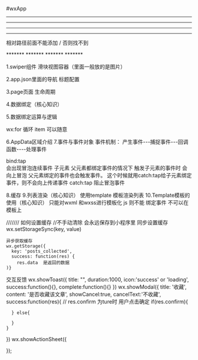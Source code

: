 #wxApp

*******
*******
*******
*******
相对路径前面不能添加 / 否则找不到
<!-- 相对路径 -->
<!-- <import src="post-item/post-item-template.wxml"/> -->
<!-- 绝对路径 -->
<import src="/pages/posts/post-item/post-item-template.wxml"/>
*******
*******
*******
*******



1.swiper组件
    滑块视图容器（里面一般放的是图片）

2.app.json里面的导航 标题配置

3.page页面 生命周期

4.数据绑定（核心知识）

5.数据绑定运算与逻辑

  wx:for 循环                        item 可以随意
    <block wx:for={{}}} wx:for-item="item">


6.AppData区域介绍
7.事件与事件对象
事件机制：
  产生事件---捕捉事件---回调函数----处理事件

  bind:tap  
      会出现冒泡连续事件 子元素 父元素都绑定事件的情况下 触发子元素的事件时  会向上冒泡  父元素绑定的事件也会触发事件。
      这个时候就用catch:tap给子元素绑定事件，则不会向上传递事件
  catch:tap
      阻止冒泡事件
  
8.缓存
9.列表渲染（核心知识）
  使用template 模板渲染列表
10.Template模板的使用（核心知识）
    只能对wxml 和wxss进行模板化
    js 则不能
    绑定事件  不可以在模板上


///////
如何设置缓存
    //不手动清除  会永远保存到小程序里
    同步设置缓存
    wx.setStorageSync(key, value)
    
    异步获取缓存
    wx.getStorage({
      key: 'posts_collected',
      success: function(res) {
        res.data  是返回的数据
    )}

  
交互反馈
  wx.showToast({
      title: "",
      duration:1000,
      icon:'success' or 'loading',
      success:function(){},
      complete:function(){}
    })
  wx.showModal({
    title: '收藏',
    content: '是否收藏该文章',
    showCancel:true,
    cancelText:'不收藏',
    success:function(res){
      // res.confirm 为ture时  用户点击确定
      if(res.confirm){

      } else{

      }
    }
  })
  wx.showActionSheet({

  });

